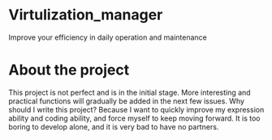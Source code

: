 # Virtulization_manager
Improve your efficiency in daily operation and maintenance
# About the project
This project is not perfect and is in the initial stage. More interesting and practical functions will gradually be added in the next few issues. Why should I write this project? Because I want to quickly improve my expression ability and coding ability, and force myself to keep moving forward. It is too boring to develop alone, and it is very bad to have no partners.

